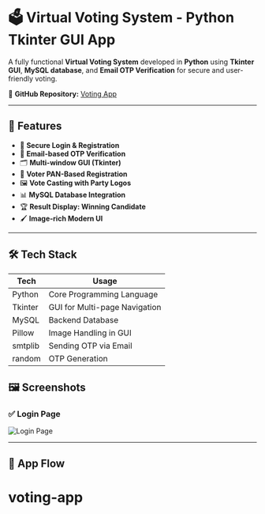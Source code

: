 # 🗳️ Virtual Voting System - Python Tkinter GUI App

A fully functional **Virtual Voting System** developed in **Python** using **Tkinter GUI**, **MySQL database**, and **Email OTP Verification** for secure and user-friendly voting.

🔗 **GitHub Repository:** [Voting App](https://github.com/Naman-singhal-123/voting-app)

---

## 🚀 Features

- 🔐 **Secure Login & Registration**
- 📧 **Email-based OTP Verification**
- 🗂️ **Multi-window GUI (Tkinter)**
- 👤 **Voter PAN-Based Registration**
- 🖼️ **Vote Casting with Party Logos**
- 📊 **MySQL Database Integration**
- 🏆 **Result Display: Winning Candidate**
- 🖌️ **Image-rich Modern UI**

---

## 🛠️ Tech Stack

| Tech        | Usage                          |
|-------------|--------------------------------|
| Python      | Core Programming Language      |
| Tkinter     | GUI for Multi-page Navigation  |
| MySQL       | Backend Database               |
| Pillow      | Image Handling in GUI          |
| smtplib     | Sending OTP via Email          |
| random      | OTP Generation                 |


## 🖼️ Screenshots

### ✅ Login Page  
![Login Page](https://github.com/Naman-singhal-123/voting-app/blob/main/voting%20images/login.png?raw=true)


---

## 🔄 App Flow

# voting-app
